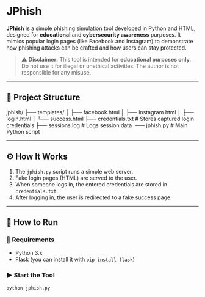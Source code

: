 # JPhish

**JPhish** is a simple phishing simulation tool developed in Python and HTML, designed for **educational** and **cybersecurity awareness** purposes. It mimics popular login pages (like Facebook and Instagram) to demonstrate how phishing attacks can be crafted and how users can stay protected.

> ⚠️ **Disclaimer:** This tool is intended for **educational purposes only**. Do not use it for illegal or unethical activities. The author is not responsible for any misuse.

---

## 📁 Project Structure
jphish/
├── templates/
│ ├── facebook.html
│ ├── instagram.html
│ ├── login.html
│ └── success.html
├── credentials.txt # Stores captured login credentials
├── sessions.log # Logs session data
└── jphish.py # Main Python script




---

## ⚙️ How It Works

1. The `jphish.py` script runs a simple web server.
2. Fake login pages (HTML) are served to the user.
3. When someone logs in, the entered credentials are stored in `credentials.txt`.
4. After logging in, the user is redirected to a fake success page.

---

## 🚀 How to Run

### 🧱 Requirements
- Python 3.x
- Flask (you can install it with `pip install flask`)

### ▶️ Start the Tool

```bash
python jphish.py


